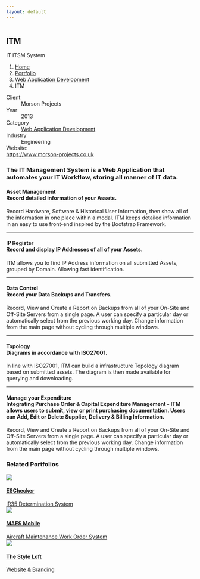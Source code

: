```yaml
---
layout: default
---
```

<section class="bg-primary-3 min-vh-80 overlay text-light d-flex align-items-end py-5 jarallax" data-overlay data-jarallax data-speed="0.2">
    <img src="/assets/portfolio/itm/banner.jpg" alt="" class="jarallax-img">
    <div class="container">
        <div class="row">
            <div class="col">
                <h1 class="display-4 mb-1">ITM</h1>
                <span class="lead">IT ITSM System</span>
            </div>
        </div>
        <div class="row my-3">
            <div class="col">
                <nav aria-label="breadcrumb">
                    <ol class="breadcrumb">
                        <li class="breadcrumb-item">
                            <a href="/">Home</a>
                        </li>
                        <li class="breadcrumb-item">
                            <a href="/portfolio/">Portfolio</a>
                        </li>
                        <li class="breadcrumb-item">
                            <a href="/portfolio/category/web-application-development">Web Application Development</a>
                        </li>
                        <li class="breadcrumb-item active" aria-current="page">ITM</li>
                    </ol>
                </nav>
            </div>
        </div>
    </div>
</section>
<section>
    <div class="container">
        <div class="row">
            <div class="col-md-4 mb-4 mb-md-0">
            <dl class="row mt-4">
                <dt class="col-3 mb-2">Client</dt>
                <dd class="col-9 mb-2">Morson Projects</dd>
                <dt class="col-3 mb-2">Year</dt>
                <dd class="col-9 mb-2">2013</dd>
                <dt class="col-3 mb-2">Category</dt>
                <dd class="col-9 mb-2"><a href="/portfolio/category/web-application-development">Web Application Development</a></dd>
                <dt class="col-3 mb-2">Industry</dt>
                <dd class="col-9 mb-2">Engineering</dd>
                <dt class="col-3 mb-2">Website:</dt>
                <dd class="col-9 mb-2">
                </dd>
                <dt class="col-12 mb-2"><a href="https://www.morson-projects.co.uk" style="word-break:break-all" target="_blank">https://www.morson-projects.co.uk</a></dt>
            </dl>
            </div>
            <div class="col">
                <div class="row justify-content-center">
                   <div class="col-lg-11">
                        <div class="mb-4">
                            <h3>The IT Management System is a Web Application that automates your IT Workflow, storing all manner of IT data.</h3>
                        </div>
                        <p></p>
                        <h4>
                            <strong>Asset Management</strong>
                            <br>
                            <span class="text-muted">Record detailed information of your Assets.</span>
                        </h4>
                            <p>Record Hardware, Software &amp; Historical User Information, then show all of the information in one place within a modal. ITM keeps detailed information in an easy to use front-end inspired by the Bootstrap Framework.</p>
                        <hr>
                        <h4><strong>IP Register</strong>
                            <br>
                            <span class="text-muted">Record and display IP Addresses of all of your Assets.</span>
                        </h4>
                            <p>ITM allows you to find IP Address information on all submitted Assets, grouped by Domain. Allowing fast identification.</p>
                        <hr>
                        <h4><strong>Data Control</strong>
                            <br>
                            <span class="text-muted">Record your Data Backups and Transfers.</span>
                        </h4>
                            <p>Record, View and Create a Report on Backups from all of your On-Site and Off-Site Servers from a single page. A user can specify a particular day or automatically select from the previous working day. Change information from the main page without cycling through multiple windows.</p>
                        <hr>
                        <h4><strong>Topology</strong>
                            <br>
                            <span class="text-muted">Diagrams in accordance with ISO27001.</span>
                        </h4>
                            <p>In line with ISO27001, ITM can build a infrastructure Topology diagram based on submitted assets. The diagram is then made available for querying and downloading.</p>
                        <hr>
                        <h4><strong>Manage your Expenditure</strong>
                            <br>
                            <span class="text-muted">Integrating Purchase Order &amp; Capital Expenditure Management - ITM allows users to submit, view or print purchasing documentation. Users can Add, Edit or Delete Supplier, Delivery &amp; Billing Information.</span>
                        </h4>
                            <p>Record, View and Create a Report on Backups from all of your On-Site and Off-Site Servers from a single page. A user can specify a particular day or automatically select from the previous working day. Change information from the main page without cycling through multiple windows.</p>
                            <p></p>
                   </div>
                </div>
            </div>
        </div>
    </div>
</section>
<section class="bg-primary-alt">
            <div class="container">
                <div class="row mb-4">
                    <div class="col">
                        <h3 class="h2">Related Portfolios</h3>
                    </div>
                </div>
                <div class="row">
                    <div class="col-sm-6 col-lg-4 mb-4">
                        <a href="/portfolio/eschecker">
                            <img src="/assets/portfolio/eschecker/description.jpg" class="rounded mb-3">
                            <h4 class="mb-1">ESChecker</h4>
                            <div class="text-small text-muted">IR35 Determination System</div>
                        </a>
                    </div>
                    <div class="col-sm-6 col-lg-4 mb-4">
                        <a href="/portfolio/maes-mobile">
                            <img src="/assets/portfolio/maes-mobile/description.jpg" class="rounded mb-3">
                            <h4 class="mb-1">MAES Mobile</h4>
                            <div class="text-small text-muted">Aircraft Maintenance Work Order System</div>
                        </a>
                    </div>
                    <div class="col-sm-6 col-lg-4 mb-4">
                        <a href="/portfolio/the-style-loft">
                            <img src="/assets/portfolio/style-loft/description.jpg" class="rounded mb-3">
                            <h4 class="mb-1">The Style Loft</h4>
                            <div class="text-small text-muted">Website & Branding</div>
                        </a>
                    </div>
                </div>
            </div>
        </section>